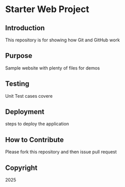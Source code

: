 # Starter Web Project

## Introduction

This repository is for showing how Git and GitHub work

## Purpose

Sample website with plenty of files for demos

## Testing
 Unit Test cases covere

## Deployment

steps to deploy the application

## How to Contribute
Please fork this repository and then issue pull request 

## Copyright

2025

